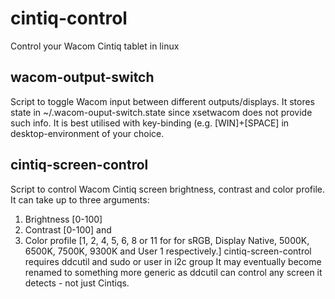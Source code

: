 # cintiq-control
Control your Wacom Cintiq tablet in linux
## wacom-output-switch
Script to toggle Wacom input between different outputs/displays. It stores state in ~/.wacom-ouput-switch.state since xsetwacom does not provide such info. It is best utilised with key-binding (e.g. [WIN]+[SPACE] in desktop-environment of your choice.
## cintiq-screen-control
Script to control Wacom Cintiq screen brightness, contrast and color profile. It can take up to three arguments:
1) Brightness [0-100]
2) Contrast [0-100] and
3) Color profile [1, 2, 4, 5, 6, 8 or 11 for for sRGB, Display Native, 5000K, 6500K, 7500K, 9300K and User 1 respectively.]
cintiq-screen-control requires ddcutil and sudo or user in i2c group
It may eventually become renamed to something more generic as ddcutil can control any screen it detects - not just Cintiqs.
